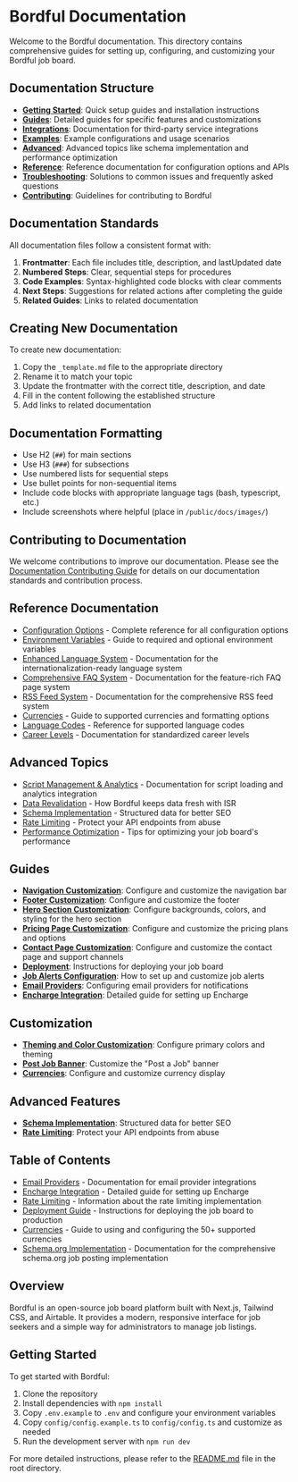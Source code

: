 # Bordful Documentation

Welcome to the Bordful documentation. This directory contains comprehensive guides for setting up, configuring, and customizing your Bordful job board.

## Documentation Structure

- **[Getting Started](/docs/getting-started/)**: Quick setup guides and installation instructions
- **[Guides](/docs/guides/)**: Detailed guides for specific features and customizations
- **[Integrations](/docs/integrations/)**: Documentation for third-party service integrations
- **[Examples](/docs/examples/)**: Example configurations and usage scenarios
- **[Advanced](/docs/advanced/)**: Advanced topics like schema implementation and performance optimization
- **[Reference](/docs/reference/)**: Reference documentation for configuration options and APIs
- **[Troubleshooting](/docs/troubleshooting/)**: Solutions to common issues and frequently asked questions
- **[Contributing](/docs/contributing/)**: Guidelines for contributing to Bordful

## Documentation Standards

All documentation files follow a consistent format with:

1. **Frontmatter**: Each file includes title, description, and lastUpdated date
2. **Numbered Steps**: Clear, sequential steps for procedures
3. **Code Examples**: Syntax-highlighted code blocks with clear comments
4. **Next Steps**: Suggestions for related actions after completing the guide
5. **Related Guides**: Links to related documentation

## Creating New Documentation

To create new documentation:

1. Copy the `_template.md` file to the appropriate directory
2. Rename it to match your topic
3. Update the frontmatter with the correct title, description, and date
4. Fill in the content following the established structure
5. Add links to related documentation

## Documentation Formatting

- Use H2 (`##`) for main sections
- Use H3 (`###`) for subsections
- Use numbered lists for sequential steps
- Use bullet points for non-sequential items
- Include code blocks with appropriate language tags (bash, typescript, etc.)
- Include screenshots where helpful (place in `/public/docs/images/`)

## Contributing to Documentation

We welcome contributions to improve our documentation. Please see the [Documentation Contributing Guide](/docs/contributing/documentation-contribution.md) for details on our documentation standards and contribution process.

## Reference Documentation

- [Configuration Options](/docs/reference/configuration-options.md) - Complete reference for all configuration options
- [Environment Variables](/docs/reference/environment-variables.md) - Guide to required and optional environment variables
- [Enhanced Language System](/docs/reference/language-system.md) - Documentation for the internationalization-ready language system
- [Comprehensive FAQ System](/docs/reference/faq-system.md) - Documentation for the feature-rich FAQ page system
- [RSS Feed System](/docs/reference/rss-feed-system.md) - Documentation for the comprehensive RSS feed system
- [Currencies](/docs/reference/currencies.md) - Guide to supported currencies and formatting options
- [Language Codes](/docs/reference/language-codes.md) - Reference for supported language codes
- [Career Levels](/docs/reference/career-levels.md) - Documentation for standardized career levels

## Advanced Topics

- [Script Management & Analytics](/docs/advanced/script-management.md) - Documentation for script loading and analytics integration
- [Data Revalidation](/docs/advanced/data-revalidation.md) - How Bordful keeps data fresh with ISR
- [Schema Implementation](/docs/advanced/schema-implementation.md) - Structured data for better SEO
- [Rate Limiting](/docs/advanced/rate-limiting.md) - Protect your API endpoints from abuse
- [Performance Optimization](/docs/advanced/performance-optimization.md) - Tips for optimizing your job board's performance

## Guides

- **[Navigation Customization](./guides/navigation.md)**: Configure and customize the navigation bar
- **[Footer Customization](./guides/footer.md)**: Configure and customize the footer
- **[Hero Section Customization](./guides/hero-section.md)**: Configure backgrounds, colors, and styling for the hero section
- **[Pricing Page Customization](./guides/pricing.md)**: Configure and customize the pricing plans and options
- **[Contact Page Customization](./guides/contact.md)**: Configure and customize the contact page and support channels
- **[Deployment](./deployment.md)**: Instructions for deploying your job board
- **[Job Alerts Configuration](./job-alerts-configuration.md)**: How to set up and customize job alerts
- **[Email Providers](./email-providers.md)**: Configuring email providers for notifications
- **[Encharge Integration](./encharge-integration.md)**: Detailed guide for setting up Encharge

## Customization

- **[Theming and Color Customization](./theming-customization.md)**: Configure primary colors and theming
- **[Post Job Banner](./post-job-banner.md)**: Customize the "Post a Job" banner
- **[Currencies](./currencies.md)**: Configure and customize currency display

## Advanced Features

- **[Schema Implementation](./schema-implementation.md)**: Structured data for better SEO
- **[Rate Limiting](./rate-limiting.md)**: Protect your API endpoints from abuse

## Table of Contents

- [Email Providers](./email-providers.md) - Documentation for email provider integrations
- [Encharge Integration](./encharge-integration.md) - Detailed guide for setting up Encharge
- [Rate Limiting](./rate-limiting.md) - Information about the rate limiting implementation
- [Deployment Guide](./deployment.md) - Instructions for deploying the job board to production
- [Currencies](./currencies.md) - Guide to using and configuring the 50+ supported currencies
- [Schema.org Implementation](./schema-implementation.md) - Documentation for the comprehensive schema.org job posting implementation

## Overview

Bordful is an open-source job board platform built with Next.js, Tailwind CSS, and Airtable. It provides a modern, responsive interface for job seekers and a simple way for administrators to manage job listings.

## Getting Started

To get started with Bordful:

1. Clone the repository
2. Install dependencies with `npm install`
3. Copy `.env.example` to `.env` and configure your environment variables
4. Copy `config/config.example.ts` to `config/config.ts` and customize as needed
5. Run the development server with `npm run dev`

For more detailed instructions, please refer to the [README.md](../README.md) file in the root directory. 